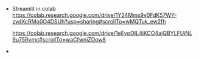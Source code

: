 - Streamlit in colab
    https://colab.research.google.com/drive/1Y24Mms9v0FdK57WY-zvdXcRMo0O4DSUh?usp=sharing#scrollTo=wMQTuk_ew2fh

    https://colab.research.google.com/drive/1eEypOIL4iKCO4ajQBYLFUiNL9u75Rvmc#scrollTo=waCfwniZOow8

- 